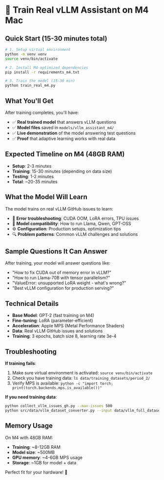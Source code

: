 # 🚀 Train Real vLLM Assistant on M4 Mac

## Quick Start (15-30 minutes total)

```bash
# 1. Setup virtual environment
python -m venv venv
source venv/bin/activate

# 2. Install M4-optimized dependencies  
pip install -r requirements_m4.txt

# 3. Train the model (15-30 min)
python train_real_m4.py
```

## What You'll Get

After training completes, you'll have:
- ✅ **Real trained model** that answers vLLM questions
- ✅ **Model files** saved in `models/vllm_assistant_m4/`
- ✅ **Live demonstration** of the model answering test questions
- ✅ **Proof** that adaptive learning works with real data

## Expected Timeline on M4 (48GB RAM)

- **Setup**: 2-3 minutes
- **Training**: 15-30 minutes (depending on data size)
- **Testing**: 1-2 minutes
- **Total**: ~20-35 minutes

## What the Model Will Learn

The model trains on real vLLM GitHub issues to learn:
- 🔧 **Error troubleshooting**: CUDA OOM, LoRA errors, TPU issues
- 🤖 **Model compatibility**: How to run Llama, Qwen, GPT-OSS
- ⚙️ **Configuration**: Production setups, optimization tips
- 🔍 **Problem patterns**: Common vLLM challenges and solutions

## Sample Questions It Can Answer

After training, your model will answer questions like:
- "How to fix CUDA out of memory error in vLLM?"
- "How to run Llama-70B with tensor parallelism?"
- "ValueError: unsupported LoRA weight - what's wrong?"
- "Best vLLM configuration for production serving?"

## Technical Details

- **Base Model**: GPT-2 (fast training on M4)
- **Fine-tuning**: LoRA (parameter-efficient)
- **Acceleration**: Apple MPS (Metal Performance Shaders)  
- **Data**: Real vLLM GitHub issues and solutions
- **Training**: 3 epochs, batch size 8, learning rate 3e-4

## Troubleshooting

**If training fails**:
1. Make sure virtual environment is activated: `source venv/bin/activate`
2. Check you have training data: `ls data/training_datasets/period_2/`
3. Verify MPS is available: `python -c "import torch; print(torch.backends.mps.is_available())"`

**If you need training data**:
```bash
python collect_vllm_issues_gh.py --max-issues 500
python src/data/vllm_dataset_converter.py --input data/vllm_full_dataset.json --output data/training_datasets --types qa
```

## Memory Usage

On M4 with 48GB RAM:
- **Training**: ~8-12GB RAM
- **Model size**: ~500MB 
- **GPU memory**: ~4-6GB MPS usage
- **Storage**: ~1GB for model + data

Perfect fit for your hardware! 🎯